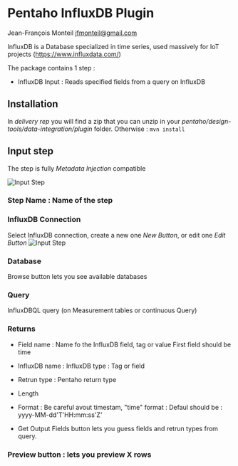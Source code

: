
# Pentaho InfluxDB Plugin

Jean-François Monteil
jfmonteil@gmail.com

InfluxDB is a Database specialized in time series, used massively for IoT projects (https://www.influxdata.com/)

The package contains 1 step :
* InfluxDB Input : Reads specified fields from a query on InfluxDB


## Installation
In *delivery rep* you will find a zip that you can unzip in your *pentaho/design-tools/data-integration/plugin* folder.
Otherwise :  ``` mvn install ```

## Input step
The step is fully *Metadata Injection* compatible

![Input Step](https://github.com/jfmonteil/Pentaho-Google-Sheet-Plugin/blob/master/screenshots/PentahoInfluxDBInputPlugin.png?raw=true)

### Step Name : Name of the step

### InfluxDB Connection
Select InfluxDB connection, create a new one *New Button*, or edit one *Edit Button*
![Input Step](https://github.com/jfmonteil/Pentaho-Google-Sheet-Plugin/blob/master/screenshots/PentahoInfluxDBInputPluginConnection.png?raw=true)

### Database 
Browse button lets you see available databases

### Query
InfluxDBQL query (on Measurement tables or continuous Query)

### Returns
* Field name : 
Name fo the InfluxDB field, tag or value First field should be time
* InfluxDB name : 
InfluxDB type : Tag or field
* Retrun type : 
Pentaho return type
* Length
* Format : 
Be careful avout timestam, "time" format : Defaul should be : yyyy-MM-dd'T'HH:mm:ss'Z'

* Get Output Fields button
lets you guess  fields and retrun types from query.

### Preview button : lets you preview X rows

